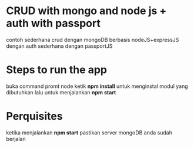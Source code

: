 CRUD with mongo and node js + auth with passport
==============

contoh sederhana crud dengan mongoDB berbasis nodeJS+expressJS dengan auth sederhana dengan passportJS

Steps to run the app
=====================
buka command promt node ketik **npm install** untuk menginstal modul yang dibutuhkan
lalu untuk menjalankan **npm start**

Perquisites
============
ketika menjalankan **npm start** pastikan server mongoDB anda sudah berjalan
